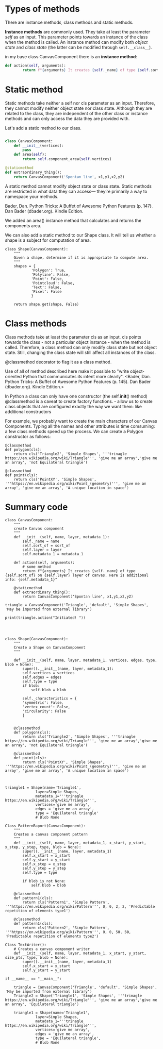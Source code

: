 # Types of methods

There are instance methods, class methods and static methods.

**Instance methods** are commonly used. They take at least the parameter *self* as an input.
This parameter points towards an instance of the class when the method is called. An instance method can modify both *object state* and *class state* (the latter can be modified through ```self.__class__```).

in my base class CanvasComponent there is an **instance method**:

```python 
def action(self, arguments):
        return f"{arguments} It creates {self._name} of type {self.sort_of} on {self.layer} layer of canvas. Here is additional info: {self.metadata_1}"
```

# Static method

Static methods take neither a self nor cls parameter as an input. Therefore, they cannot modify neither object state nor class state. 
Although they are related to the class, they are independent of the other class or instance methods and can only access the data they are provided with.

Let's add a static method to our class.


```python

class CanvasComponent:
    def __init__(vertices):
        pass
    def area(self):
        return self.component_area(self.vertices)

@staticmethod 
def extraordinary_thing(): 
    return CanvasComponent('Spontan line', x1,y1,x2,y2)

```

A static method cannot modify object state or class state. Static methods are restricted in what data they can access— they’re primarily a way to namespace your methods.

Bader, Dan. Python Tricks: A Buffet of Awesome Python Features (p. 147). Dan Bader (dbader.org). Kindle Edition. 

We added an area() instance method that calculates and returns the components area.


We can also add a static method to our Shape class. It will tell us whether a shape is a subject for computation of area.

```
class Shape(CanvasComponent):
    """
    Given a shape, determine if it is appropriate to compute area.
    """
    shapes = {
            'Polygon': True,
            'Polyline': False,
            'Point': False,
            'Pointcloud': False,
            'Text': False,
            'Pixel': False
            }

    return shape.get(shape, False)

```
# Class methods


Class methods take at least the parameter cls as an input. cls points towards the class - not a particular object instance - when the method is called. Therefore, a class method can only modify class state but not object state. Still, changing the class state will still affect all instances of the class.

@classmethod decorator to flag it as a class method.

Use of all of method described here make it possible to "write object-oriented Python that communicates its intent more clearly". <Bader, Dan. Python Tricks: A Buffet of Awesome Python Features (p. 145). Dan Bader (dbader.org). Kindle Edition.>

In Python a class can only have one constructor (the self.__init__() method)
@classmethod is a caveat to create factory functions. - allow us to create class objects that are configured exactly the way we want them: like additional constructors


For example, we probably want to create the main characters of our Canvas Components. Typing all the names and other attributes is time comsuming: a few class methods speed up the process. 
We can create a Polygon constructor as follows:

```
@classmethod
def polygon(cls):
    return cls('Triangle2', 'Simple Shapes', '''trinagle https://en.wikipedia.org/wiki/Triangle''', 'give me an array','give me an array', 'not Equilateral triangle')

@classmethod
def point(cls):
    return cls('PointXY', 'Simple Shapes', '''https://en.wikipedia.org/wiki/Point_(geometry)''', 'give me an array', 'give me an array', 'A unique location in space')
```

# Summary code

```
class CanvasComponent:
    """
    create Canvas component 
    """
    def __init__(self, name, layer, metadata_1):
        self._name = name
        self.sort_of = sort_of
        self.layer = layer
        self.metadata_1 = metadata_1
        
    def action(self, arguments):
        # some method
        return f"{arguments} It creates {self._name} of type {self.sort_of} on {self.layer} layer of canvas. Here is additional info: {self.metadata_1}"
    
    @staticmethod 
    def extraordinary_thing(): 
        return CanvasComponent('Spontan line', x1,y1,x2,y2)
    
triangle = CanvasComponent('Triangle', 'default', 'Simple Shapes', 'May be imported from external library')

print(triangle.action("Initiated! "))




class Shape(CanvasComponent):
    """
    Create a Shape on CanvasComponent
    """
    
    def __init__(self, name, layer, metadata_1, vertices, edges, type, blob = None):
        super().__init__(name, layer, metadata_1):
        self.vertices = vertices
        self.edges = edges
        self.type = type
        if blob:
            self.blob = blob
        
        self._characteristics = {
        'symmetric': False,
        'vertex_count': False,
        'circularity': False
        }
        
        
    @classmethod
    def polygon(cls):
        return cls('Triangle2', 'Simple Shapes', '''trinagle https://en.wikipedia.org/wiki/Triangle''', 'give me an array','give me an array', 'not Equilateral triangle')

    @classmethod
    def point(cls):
        return cls('PointXY', 'Simple Shapes', '''https://en.wikipedia.org/wiki/Point_(geometry)''', 'give me an array', 'give me an array', 'A unique location in space')



triangle1 = Shape(name='Triangle1',
              layer=Simple Shapes,
              metadata_1='''trinagle https://en.wikipedia.org/wiki/Triangle''',
              vertices='give me array',
              edges = 'give me an array',
              type = 'Equilateral triangle'
              # Blob None

Class PatternRaport(CanvasComponent):
    """
    Creates a canvas component pattern
    """
    def __init__(self, name, layer, metadata_1, x_start, y_start, x_step, y_step, type, blob = None):
        super().__init__(name, layer, metadata_1)
        self.x_start = x_start
        self.y_start = y_start
        self.x_step = x_step
        self.y_step = y_step
        self.type = type
        
        if blob is not None:
            self.blob = blob
    
    @classmethod
    def pattern1(cls):
        return cls('Pattern1', 'Simple Pattern', '''https://en.wikipedia.org/wiki/Pattern''', 0, 0, 2, 2, 'Predictable repetition of elements type1')
    
    @classmethod
    def pattern1(cls):
        return cls('Pattern2', 'Simple Pattern', '''https://en.wikipedia.org/wiki/Pattern''', 0, 0, 50, 50, 'Predictable repetition of elements type2')
        
Class TextWriter():
    # Creates a canvas component writer
    def __init__(self, name, layer, metadata_1, x_start, y_start, size_pts, type, blob = None):
        super().__init__(name, layer, metadata_1)
        self.x_start = x_start
        self.y_start = y_start

if __name__ == "__main__":

    triangle = CanvasComponent('Triangle', 'default', 'Simple Shapes', 'May be imported from external library')
    Triangle2 = Shape('Triangle1', 'Simple Shapes', '''trinagle https://en.wikipedia.org/wiki/Triangle''', 'give me an array','give me an array', 'Equilateral triangle')
    
    triangle1 = Shape(name='Triangle1',
              layer=Simple Shapes,
              metadata_1='''trinagle https://en.wikipedia.org/wiki/Triangle''',
              vertices='give me array',
              edges = 'give me an array',
              type = 'Equilateral triangle',
              # Blob None
    
```